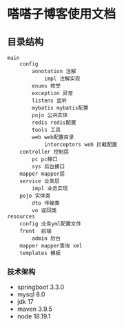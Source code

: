 # 嗒嗒子博客使用文档

## 目录结构
```
main
    config
        annotation 注解
            impl 注解实现
        enums 枚举
        exception 异常
        listens 监听
        mybatis mybatis配置
        pojo 公共实体
        redis redis配置
        tools 工具
        web web配置目录
            interceptors web 拦截配置
    controller 控制层
        pc pc接口
        sys 后台接口
    mapper mapper层
    service 业务层
        impl 业务实现
    pojo 实体类
        dto 传输类
        vo 返回类
resources
    config 业务yml配置文件
    front  前端
        admin 后台
    mapper mapper查询 xml
    templates 模板
```
### 技术架构
* springboot 3.3.0
* mysql 8.0
* jdk 17
* maven 3.9.5
* node 18.19.1




